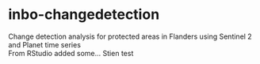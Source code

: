 # inbo-changedetection
Change detection analysis for protected areas in Flanders using Sentinel 2 and Planet time series  
From RStudio added some...
Stien test